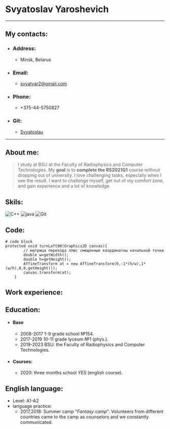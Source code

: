 # **Svyatoslav Yaroshevich**

---
##    My contacts:
- ###  **Аddress:** 
   - Minsk, Belarus     
- ### **Email:**   
   - svyatyar2@gmail.com
- ### **Phone:**   
  - +375-44-5750827 
- ### **Git:**
  - [Svyatoslau](https://github.com/Svyatoslau)

---

## About me:
> I study at BSU at the Faculty of Radiophysics and Computer Technologies. My **goal** is to **complete the RS2021Q1** course without dropping out of university.
> I love challenging tasks, especially when I see the result. I want to challenge myself, get out of my comfort zone, and gain experience and a lot of knowledge.

## Skils:
![C++](https://freepngimg.com/thumb/c++/2-2-c++-png-clipart-thumb.png) ![java](https://freepngimg.com/thumb/java/85390-java-language-text-programming-logo-programmer-thumb.png) ![Git](https://git-scm.com/images/logos/logomark-black@2x.png)

## Сode:
```
# code block
protected void turnLeft90(Graphics2D canvas){
        // матрица перехода плюс смещенные координатны начальной точки
        double w=getWidth();
        double h=getHeight();
        AffineTransform at = new AffineTransform(0,-1*(h/w),1*(w/h),0,0,getHeight());
        canvas.transform(at);
    }
```

## Work experience:

## Education:
- #### Base
   - 2008-2017 1-9 grade school №154.
   - 2017-2019 10-11 grade lyceum №1 (phys.).
   - 2019-2023 BSU: the Faculty of Radiophysics and Computer Technologies.
- #### Сourses:
   - 2020: three months school *YES* (english course).  

## English language:

- Level: A1-A2
- language practice:
   - 2017,2018: Summer camp "*Fantasy camp*". Volunteers from different countries came to the camp as counselors and we constantly communicated.  
